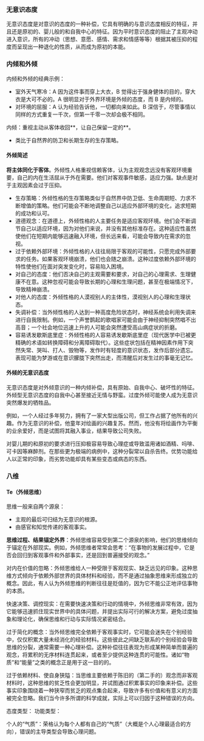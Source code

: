 ### 无意识态度
无意识态度是对意识的态度的一种补偿，它具有明确的与意识态度相反的特征，并且还是原初的、婴儿般的和自我中心的特征。因为平时意识态度的阻止了主观冲动进入意识，所有的冲动（思想、意愿、感情、需求和情感等等）根据其被压抑的程度而呈现出一种退化的性质，从而成为原初的本能。
### 内倾和外倾
内倾和外倾的经典示例：
* 室外天气寒冷：A 因为这件事而穿上大衣，B 觉得出于强身健体的目的，穿大衣是大可不必的。A 很明显对于外界环境是外倾的态度，而 B 是内倾的。
* 对环境的屈服：A 认为经验告诉他，一切都向来如此。B 深信于，尽管事情以同样的方式重复一千次，但第一千零一次却会极不相同。

内倾：重视主动从客体收回**，让自己保留一定的**。
* 类比于自然界的防卫和长期生存的生存策略。

#### 外倾简述
**将主体同化于客体**。外倾性人格重视信赖客体，认为主观观念远没有客观环境重要，自己的内在生活屈从于外在需要。他们对客观事件敏感，适应力强。缺点是对于主观因素会过于压抑。
* 生存策略：外倾性格的生存策略类似于自然界中防卫低、生命周期短、力求不断增值的策略。他们可能会不断地调整自己以适应外部环境的变化，追求短期的成功和认可。
* 道德观念：在道德上，外倾性格的人主要任务是适应客观环境。他们会不断调节自己以适应环境，因为对他们来说，并没有其他标准存在。这种适应性虽然使他们在短期内能够迅速融入环境，但长远来看，可能会导致内在需求的忽视。
* 过于依赖外部环境：外倾性格的人往往局限于客观的可能性，只愿完成外部要求的任务。如果客观环境崩溃，他们也会随之崩溃。这种过度依赖外部环境的特性使他们在面对突发变化时，容易陷入困境。
* 对自己的态度：他们否决自己的主观需要和要求，对自己的心理需求、生理健康不在意。这种忽视可能会导致长期的心理和生理问题，甚至在极端情况下，导致精神崩溃。
* 对他人的态度：外倾性格的人漠视别人的主体性，漠视别人的心理和生理状态。
* 失调补偿：当外倾性格的人达到一种高度危险状态时，神经系统会利用失调来进行自我限制。例如，一个声誉鹊起的歌唱家可能会由于神经抑制突然唱不出高音；一个社会地位迅速上升的人可能会突然遭受高山病症状的折磨。
* 容易诱发歇斯底里症：外倾性格的人容易诱发歇斯底里症（现代医学中已被更精确的术语如转换障碍和分离障碍取代）。这些症状包括在精神因素作用下突然失常、哭叫、打人、毁物等，发作时有轻度的意识状态，发作后部分遗忘。表现可能为梦游或在意识朦胧下突然出走，而清醒后对发生过的事毫无记忆。

#### 外倾的无意识态度
无意识态度是对外倾意识的一种内倾补偿，具有原始、自我中心、破坏性的特征。外倾型无意识态度的自我中心甚至接近无情与野蛮。过度外倾可能使人成为无意识突然爆发的牺牲品。

例如，一个人经过多年努力，拥有了一家大型出版公司，但工作占据了他所有的兴趣。作为无意识的补偿，他童年对绘画的兴趣复苏。然而，他没有将绘画作为平衡的业余爱好，而是试图将其融入事业，结果导致公司失败。

对婴儿期的和原初的要求进行压抑极容易导致心理症或导致滥用诸如酒精、吗啡、可卡因等麻醉剂。在那些更为极端的病例中，这种分裂常以自杀告终。优势功能给人以正常的印象，而劣势功能却具有某些变态或病态的东西。

### 八维
#### Te（外倾思维）
思维一般来自两个源泉：
* 主观的最后可归结为无意识的根源。
* 由感官和知觉传递的客观事实。

**思维过程、结果锚定外界**：外倾思维容易受到第二个源泉的影响，他们的思维倾向于锚定在外部现实。例如，外倾思维者常常会思考：“在事物的发展过程中，它是否会回归到客观事件和外部事实，还是回到普遍接受的观念。”

对内在价值的忽略：外倾思维给人一种受限于客观现实、缺乏远见的印象。这种思维方式倾向于依赖外部世界的具体材料和经验，而不是通过抽象思维来形成独立的概念。因此，有人认为外倾思维的判断往往是贬值的，因为它不能公正地评估事物的本质。

快速决策、调控现实：在需要快速决策和行动的情境中，外倾思维非常有效，因为它能够迅速抓住现实世界中的具体问题，并提出实际可行的解决方案，避免过度抽象和理论化，确保思维和行动与实际情况紧密结合。

过于简化的概念：当外倾思维完全依赖于客观事实时，它可能会迷失在个别经验中，仅仅积累大量未经消化的经验材料。这些彼此之间缺乏联系的个别经验会导致思维的分裂，通常需要一种心理补偿。这种补偿往往表现为形成某种简单而普遍的观念，将累积的无序材料连贯起来，或者至少提供这种连贯的可能性。诸如“物质”和“能量”之类的概念正是用于这一目的的。

过于依赖材料、使自身狭隘：当思维主要依赖于陈旧的（第二手的）观念而非客观材料时，这种思维的贫乏性会更加明显，并试图通过积累事实的印象来补偿。这些事实印象围绕着一种狭窄而贫乏的观点集合起来，导致许多有价值和有意义的方面被完全忽略。我们当今许多所谓的科学成就，实际上可以归因于这种错误的方向。

态度类型：
功能类型：

个人的“气质”：荣格认为每个人都有自己的“气质”（大概是个人心理最适合的方向），错误的主导类型会导致心理问题。
